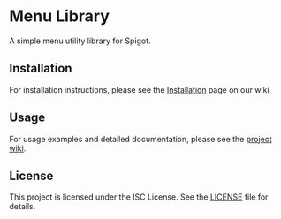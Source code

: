 # Menu Library

A simple menu utility library for Spigot.

## Installation

For installation instructions, please see the [Installation](https://github.com/CatMC-Network/menu/wiki/Installation) page on our wiki.

## Usage

For usage examples and detailed documentation, please see the [project wiki](https://github.com/CatMC-Network/menu/wiki).
## License

This project is licensed under the ISC License. See the [LICENSE](LICENSE) file for details.
